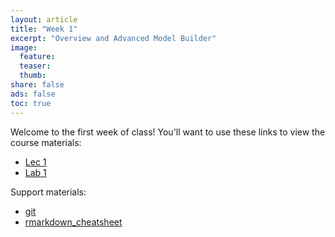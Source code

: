 ```yaml
---
layout: article
title: "Week 1"
excerpt: "Overview and Advanced Model Builder"
image:
  feature:
  teaser:
  thumb:
share: false
ads: false
toc: true
---
```


Welcome to the first week of class! You'll want to use these links to view the course materials:

- [Lec 1](./lec1.html)
- [Lab 1](./lab1.html)

Support materials:

- [git](https://rawgit.com/ucsb-bren/esm296-4f/master/wk1/git.html)
- [rmarkdown_cheatsheet](./rmarkdown_cheatsheet.pdf)
